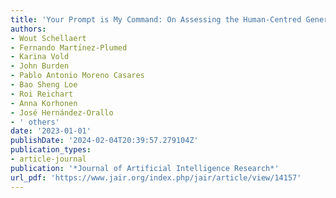 ```yaml
---
title: 'Your Prompt is My Command: On Assessing the Human-Centred Generality of Multimodal Models'
authors:
- Wout Schellaert
- Fernando Martı́nez-Plumed
- Karina Vold
- John Burden
- Pablo Antonio Moreno Casares
- Bao Sheng Loe
- Roi Reichart
- Anna Korhonen
- José Hernández-Orallo
- ' others'
date: '2023-01-01'
publishDate: '2024-02-04T20:39:57.279104Z'
publication_types:
- article-journal
publication: '*Journal of Artificial Intelligence Research*'
url_pdf: 'https://www.jair.org/index.php/jair/article/view/14157'
---
```

